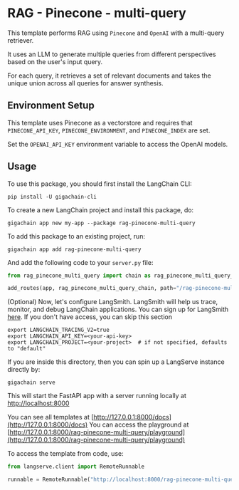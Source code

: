 # RAG - Pinecone - multi-query

This template performs RAG using `Pinecone` and `OpenAI` with a multi-query retriever. 

It uses an LLM to generate multiple queries from different perspectives based on the user's input query. 

For each query, it retrieves a set of relevant documents and takes the unique union across all queries for answer synthesis.

## Environment Setup

This template uses Pinecone as a vectorstore and requires that `PINECONE_API_KEY`, `PINECONE_ENVIRONMENT`, and `PINECONE_INDEX` are set. 

Set the `OPENAI_API_KEY` environment variable to access the OpenAI models.

## Usage

To use this package, you should first install the LangChain CLI:

```shell
pip install -U gigachain-cli
```

To create a new LangChain project and install this package, do:

```shell
gigachain app new my-app --package rag-pinecone-multi-query
```

To add this package to an existing project, run:

```shell
gigachain app add rag-pinecone-multi-query
```

And add the following code to your `server.py` file:

```python
from rag_pinecone_multi_query import chain as rag_pinecone_multi_query_chain

add_routes(app, rag_pinecone_multi_query_chain, path="/rag-pinecone-multi-query")
```

(Optional) Now, let's configure LangSmith. LangSmith will help us trace, monitor, and debug LangChain applications. You can sign up for LangSmith [here](https://smith.langchain.com/). If you don't have access, you can skip this section

```shell
export LANGCHAIN_TRACING_V2=true
export LANGCHAIN_API_KEY=<your-api-key>
export LANGCHAIN_PROJECT=<your-project>  # if not specified, defaults to "default"
```

If you are inside this directory, then you can spin up a LangServe instance directly by:

```shell
gigachain serve
```

This will start the FastAPI app with a server running locally at [http://localhost:8000](http://localhost:8000)

You can see all templates at [http://127.0.0.1:8000/docs](http://127.0.0.1:8000/docs)
You can access the playground at [http://127.0.0.1:8000/rag-pinecone-multi-query/playground](http://127.0.0.1:8000/rag-pinecone-multi-query/playground)

To access the template from code, use:

```python
from langserve.client import RemoteRunnable

runnable = RemoteRunnable("http://localhost:8000/rag-pinecone-multi-query")
```